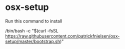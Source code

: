 # osx-setup
Run this command to install

/bin/bash -c "$(curl -fsSL https://raw.githubusercontent.com/patrickfnielsen/osx-setup/master/bootstrap.sh)"
